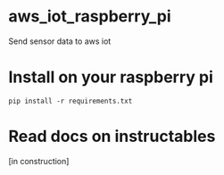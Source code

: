 # aws_iot_raspberry_pi

Send sensor data to aws iot

# Install on your raspberry pi

```
pip install -r requirements.txt
```

# Read docs on instructables

[in construction]

